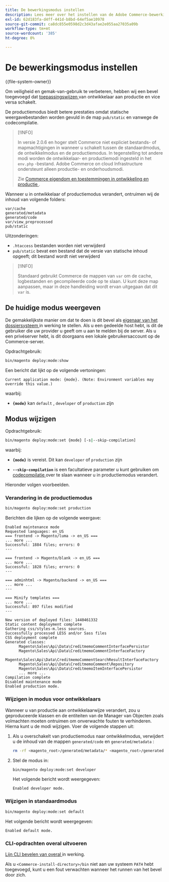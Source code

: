 ```yaml
---
title: De bewerkingsmodus instellen
description: Lees meer over het instellen van de Adobe Commerce-bewerkingsmodi.
exl-id: 62d183fa-d4ff-441d-b8bd-64ef5ae10978
source-git-commit: ca8dc855e0598d2c3d43afae2e055aa27035a09b
workflow-type: tm+mt
source-wordcount: '385'
ht-degree: 0%

---
```


# De bewerkingsmodus instellen

{{file-system-owner}}

Om veiligheid en gemak-van-gebruik te verbeteren, hebben wij een bevel toegevoegd dat [ toepassingswijzen ](../bootstrap/application-modes.md) van ontwikkelaar aan productie en vice versa schakelt.

De productiemodus biedt betere prestaties omdat statische weergavebestanden worden gevuld in de map `pub/static` en vanwege de codecompilatie.

>[!INFO]
>
>In versie 2.0.6 en hoger stelt Commerce niet expliciet bestands- of mapmachtigingen in wanneer u schakelt tussen de standaardmodus, de ontwikkelmodus en de productiemodus. In tegenstelling tot andere modi worden de ontwikkelaar- en productiemodi ingesteld in het `env.php` -bestand. Adobe Commerce on cloud Infrastructure ondersteunt alleen productie- en onderhoudsmodi.
>
>Zie [ Commerce eigendom en toestemmingen in ontwikkeling en productie ](../deployment/file-system-permissions.md).

Wanneer u in ontwikkelaar of productiemodus verandert, ontruimen wij de inhoud van volgende folders:

```
var/cache
generated/metadata
generated/code
var/view_preprocessed
pub/static
```

Uitzonderingen:

- `.htaccess` bestanden worden niet verwijderd
- `pub/static` bevat een bestand dat de versie van statische inhoud opgeeft; dit bestand wordt niet verwijderd

>[!INFO]
>
>Standaard gebruikt Commerce de mappen van `var` om de cache, logbestanden en gecompileerde code op te slaan. U kunt deze map aanpassen, maar in deze handleiding wordt ervan uitgegaan dat dit `var` is.

## De huidige modus weergeven

De gemakkelijkste manier om dat te doen is dit bevel als [ eigenaar van het dossiersysteem ](../../installation/prerequisites/file-system/overview.md) in werking te stellen. Als u een gedeelde host hebt, is dit de gebruiker die uw provider u geeft om u aan te melden bij de server. Als u een privéserver hebt, is dit doorgaans een lokale gebruikersaccount op de Commerce-server.

Opdrachtgebruik:

```bash
bin/magento deploy:mode:show
```

Een bericht dat lijkt op de volgende vertoningen:

```
Current application mode: {mode}. (Note: Environment variables may override this value.)
```

waarbij:

- **`{mode}`** kan `default` , `developer` of `production` zijn

## Modus wijzigen

Opdrachtgebruik:

```bash
bin/magento deploy:mode:set {mode} [-s|--skip-compilation]
```

waarbij:

- **`{mode}`** is vereist. Dit kan `developer` of `production` zijn

- **`--skip-compilation`** is een facultatieve parameter u kunt gebruiken om [ codecompilatie ](../cli/code-compiler.md) over te slaan wanneer u in productiemodus verandert.

Hieronder volgen voorbeelden.

### Verandering in de productiemodus

```bash
bin/magento deploy:mode:set production
```

Berichten die lijken op de volgende weergave:

```
Enabled maintenance mode
Requested languages: en_US
=== frontend -> Magento/luma -> en_US ===
... more ...
Successful: 1884 files; errors: 0
---

=== frontend -> Magento/blank -> en_US ===
... more ...
Successful: 1828 files; errors: 0
---

=== adminhtml -> Magento/backend -> en_US ===
... more ...
---

=== Minify templates ===
... more ...
Successful: 897 files modified
---

New version of deployed files: 1440461332
Static content deployment complete
Gathering css/styles-m.less sources.
Successfully processed LESS and/or Sass files
CSS deployment complete
Generated classes:
      Magento\Sales\Api\Data\CreditmemoCommentInterfacePersistor
      Magento\Sales\Api\Data\CreditmemoCommentInterfaceFactory
      Magento\Sales\Api\Data\CreditmemoCommentSearchResultInterfaceFactory
      Magento\Sales\Api\Data\CreditmemoComment\Repository
      Magento\Sales\Api\Data\CreditmemoItemInterfacePersistor
      ... more ...
Compilation complete
Disabled maintenance mode
Enabled production mode.
```

### Wijzigen in modus voor ontwikkelaars

Wanneer u van productie aan ontwikkelaarwijze verandert, zou u geproduceerde klassen en de entiteiten van de Manager van Objecten zoals volmachten moeten ontruimen om onverwachte fouten te verhinderen. Hierna kunt u de modi wijzigen. Voer de volgende stappen uit:

1. Als u overschakelt van productiemodus naar ontwikkelmodus, verwijdert u de inhoud van de mappen `generated/code` en `generated/metadata` :

   ```bash
   rm -rf <magento_root>/generated/metadata/* <magento_root>/generated/code/*
   ```

1. Stel de modus in:

   ```bash
   bin/magento deploy:mode:set developer
   ```

   Het volgende bericht wordt weergegeven:

   ```
   Enabled developer mode.
   ```

### Wijzigen in standaardmodus

```bash
bin/magento deploy:mode:set default
```

Het volgende bericht wordt weergegeven:

```
Enabled default mode.
```

### CLI-opdrachten overal uitvoeren

[ Lijn CLI bevelen van overal ](../cli/config-cli.md#config-install-cli-first) in werking.

Als u `<Commerce-install-directory>/bin` niet aan uw systeem `PATH` hebt toegevoegd, kunt u een fout verwachten wanneer het runnen van het bevel door zich.
